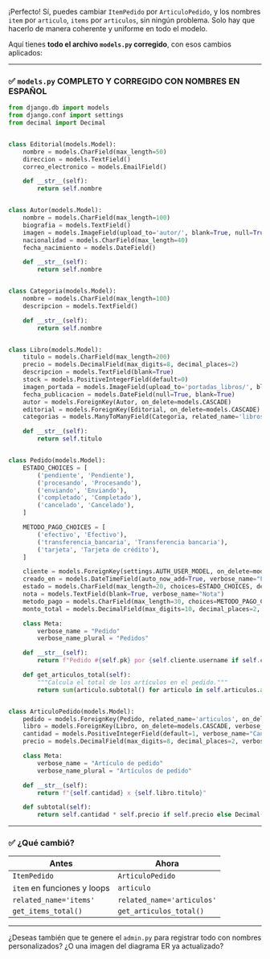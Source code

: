 ¡Perfecto! Sí, puedes cambiar `ItemPedido` por `ArticuloPedido`, y los nombres `item` por `articulo`, `items` por `articulos`, sin ningún problema. Solo hay que hacerlo de manera coherente y uniforme en todo el modelo.

Aquí tienes **todo el archivo `models.py` corregido**, con esos cambios aplicados:

---

### ✅ `models.py` COMPLETO Y CORREGIDO CON NOMBRES EN ESPAÑOL

```python
from django.db import models
from django.conf import settings
from decimal import Decimal


class Editorial(models.Model):
    nombre = models.CharField(max_length=50)
    direccion = models.TextField()
    correo_electronico = models.EmailField()

    def __str__(self):
        return self.nombre


class Autor(models.Model):
    nombre = models.CharField(max_length=100)
    biografia = models.TextField()
    imagen = models.ImageField(upload_to='autor/', blank=True, null=True)
    nacionalidad = models.CharField(max_length=40)
    fecha_nacimiento = models.DateField()

    def __str__(self):
        return self.nombre


class Categoria(models.Model):
    nombre = models.CharField(max_length=100)
    descripcion = models.TextField()

    def __str__(self):
        return self.nombre


class Libro(models.Model):
    titulo = models.CharField(max_length=200)
    precio = models.DecimalField(max_digits=8, decimal_places=2)
    descripcion = models.TextField(blank=True)
    stock = models.PositiveIntegerField(default=0)
    imagen_portada = models.ImageField(upload_to='portadas_libros/', blank=True, null=True)
    fecha_publicacion = models.DateField(null=True, blank=True)
    autor = models.ForeignKey(Autor, on_delete=models.CASCADE)
    editorial = models.ForeignKey(Editorial, on_delete=models.CASCADE)
    categorias = models.ManyToManyField(Categoria, related_name='libros')

    def __str__(self):
        return self.titulo


class Pedido(models.Model):
    ESTADO_CHOICES = [
        ('pendiente', 'Pendiente'),
        ('procesando', 'Procesando'),
        ('enviando', 'Enviando'),
        ('completado', 'Completado'),
        ('cancelado', 'Cancelado'),
    ]

    METODO_PAGO_CHOICES = [
        ('efectivo', 'Efectivo'),
        ('transferencia_bancaria', 'Transferencia bancaria'),
        ('tarjeta', 'Tarjeta de crédito'),
    ]

    cliente = models.ForeignKey(settings.AUTH_USER_MODEL, on_delete=models.CASCADE, verbose_name="Cliente")
    creado_en = models.DateTimeField(auto_now_add=True, verbose_name="Fecha de creación")
    estado = models.CharField(max_length=20, choices=ESTADO_CHOICES, default='pendiente', verbose_name="Estado")
    nota = models.TextField(blank=True, verbose_name="Nota")
    metodo_pago = models.CharField(max_length=30, choices=METODO_PAGO_CHOICES, default='efectivo', verbose_name="Método de pago")
    monto_total = models.DecimalField(max_digits=10, decimal_places=2, default=0, verbose_name="Monto total")

    class Meta:
        verbose_name = "Pedido"
        verbose_name_plural = "Pedidos"

    def __str__(self):
        return f"Pedido #{self.pk} por {self.cliente.username if self.cliente else 'Invitado'}"

    def get_articulos_total(self):
        """Calcula el total de los artículos en el pedido."""
        return sum(articulo.subtotal() for articulo in self.articulos.all())


class ArticuloPedido(models.Model):
    pedido = models.ForeignKey(Pedido, related_name='articulos', on_delete=models.CASCADE, verbose_name="Pedido")
    libro = models.ForeignKey(Libro, on_delete=models.CASCADE, verbose_name="Libro")
    cantidad = models.PositiveIntegerField(default=1, verbose_name="Cantidad")
    precio = models.DecimalField(max_digits=8, decimal_places=2, verbose_name="Precio")

    class Meta:
        verbose_name = "Artículo de pedido"
        verbose_name_plural = "Artículos de pedido"

    def __str__(self):
        return f"{self.cantidad} x {self.libro.titulo}"

    def subtotal(self):
        return self.cantidad * self.precio if self.precio else Decimal('0.00')
```

---

### ✅ ¿Qué cambió?

| Antes                       | Ahora                      |
| --------------------------- | -------------------------- |
| `ItemPedido`                | `ArticuloPedido`           |
| `item` en funciones y loops | `articulo`                 |
| `related_name='items'`      | `related_name='articulos'` |
| `get_items_total()`         | `get_articulos_total()`    |

---

¿Deseas también que te genere el `admin.py` para registrar todo con nombres personalizados? ¿O una imagen del diagrama ER ya actualizado?
